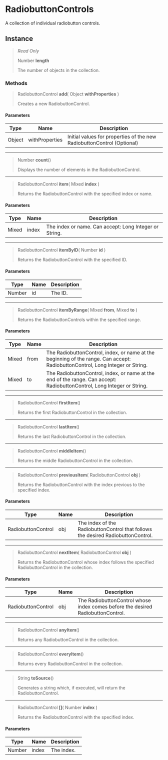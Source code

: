 # RadiobuttonControls
A collection of individual radiobutton controls.

## Instance
> *Read Only* 
> 
> Number **length** 
>
> The number of objects in the collection.

### Methods
> RadiobuttonControl **add**( Object **withProperties** )
> 
> Creates a new RadiobuttonControl.
#### Parameters
| Type | Name | Description |
|---|---|---|
| Object | withProperties | Initial values for properties of the new RadiobuttonControl (Optional) |

*** 
> Number **count**()
> 
> Displays the number of elements in the RadiobuttonControl.
*** 
> RadiobuttonControl **item**( Mixed **index** )
> 
> Returns the RadiobuttonControl with the specified index or name.
#### Parameters
| Type | Name | Description |
|---|---|---|
| Mixed | index | The index or name. Can accept: Long Integer or String. |

*** 
> RadiobuttonControl **itemByID**( Number **id** )
> 
> Returns the RadiobuttonControl with the specified ID.
#### Parameters
| Type | Name | Description |
|---|---|---|
| Number | id | The ID. |

*** 
> RadiobuttonControl **itemByRange**( Mixed **from**, Mixed **to** )
> 
> Returns the RadiobuttonControls within the specified range.
#### Parameters
| Type | Name | Description |
|---|---|---|
| Mixed | from | The RadiobuttonControl, index, or name at the beginning of the range. Can accept: RadiobuttonControl, Long Integer or String. |
| Mixed | to | The RadiobuttonControl, index, or name at the end of the range. Can accept: RadiobuttonControl, Long Integer or String. |

*** 
> RadiobuttonControl **firstItem**()
> 
> Returns the first RadiobuttonControl in the collection.
*** 
> RadiobuttonControl **lastItem**()
> 
> Returns the last RadiobuttonControl in the collection.
*** 
> RadiobuttonControl **middleItem**()
> 
> Returns the middle RadiobuttonControl in the collection.
*** 
> RadiobuttonControl **previousItem**( RadiobuttonControl **obj** )
> 
> Returns the RadiobuttonControl with the index previous to the specified index.
#### Parameters
| Type | Name | Description |
|---|---|---|
| RadiobuttonControl | obj | The index of the RadiobuttonControl that follows the desired RadiobuttonControl. |

*** 
> RadiobuttonControl **nextItem**( RadiobuttonControl **obj** )
> 
> Returns the RadiobuttonControl whose index follows the specified RadiobuttonControl in the collection.
#### Parameters
| Type | Name | Description |
|---|---|---|
| RadiobuttonControl | obj | The RadiobuttonControl whose index comes before the desired RadiobuttonControl. |

*** 
> RadiobuttonControl **anyItem**()
> 
> Returns any RadiobuttonControl in the collection.
*** 
> RadiobuttonControl **everyItem**()
> 
> Returns every RadiobuttonControl in the collection.
*** 
> String **toSource**()
> 
> Generates a string which, if executed, will return the RadiobuttonControl.
*** 
> RadiobuttonControl **[]**( Number **index** )
> 
> Returns the RadiobuttonControl with the specified index.
#### Parameters
| Type | Name | Description |
|---|---|---|
| Number | index | The index. |


